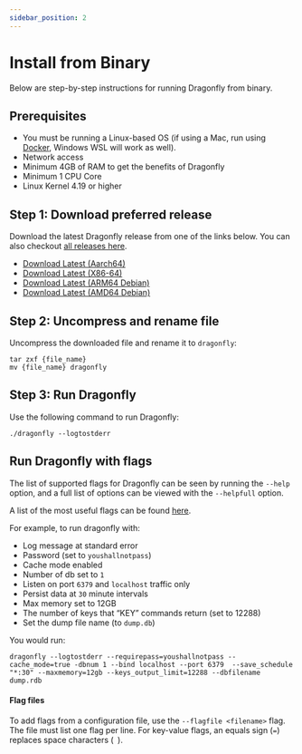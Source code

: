 ```yaml
---
sidebar_position: 2
---
```


# Install from Binary

Below are step-by-step instructions for running Dragonfly from binary.

## Prerequisites

- You must be running a Linux-based OS (if using a Mac, run using [Docker](/getting-started/docker), Windows WSL will work as well).
- Network access
- Minimum 4GB of RAM to get the benefits of Dragonfly
- Minimum 1 CPU Core
- Linux Kernel 4.19 or higher

## Step 1: Download preferred release

Download the latest Dragonfly release from one of the links below. You can also checkout [all releases here](https://github.com/dragonflydb/dragonfly/releases).

- [Download Latest (Aarch64)](https://dragonflydb.gateway.scarf.sh/{{DRAGONFLY_VERSION}}/dragonfly-aarch64.tar.gz)
- [Download Latest (X86-64)](https://dragonflydb.gateway.scarf.sh/{{DRAGONFLY_VERSION}}/dragonfly-x86_64.tar.gz)
- [Download Latest (ARM64 Debian)](https://dragonflydb.gateway.scarf.sh/{{DRAGONFLY_VERSION}}/dragonfly_arm64.deb)
- [Download Latest (AMD64 Debian)](https://dragonflydb.gateway.scarf.sh/{{DRAGONFLY_VERSION}}/dragonfly_amd64.deb)

## Step 2: Uncompress and rename file

Uncompress the downloaded file and rename it to `dragonfly`:

```
tar zxf {file_name}
mv {file_name} dragonfly
```

## Step 3: Run Dragonfly

Use the following command to run Dragonfly:

```
./dragonfly --logtostderr
```

## Run Dragonfly with flags

The list of supported flags for Dragonfly can be seen by running the `--help` option, and a full list of options can be viewed with the `--helpfull` option.

A list of the most useful flags can be found [here](https://github.com/dragonflydb/dragonfly#configuration).

For example, to run dragonfly with:

- Log message at standard error
- Password (set to `youshallnotpass`)
- Cache mode enabled
- Number of db set to `1`
- Listen on port `6379` and `localhost` traffic only
- Persist data at `30` minute intervals
- Max memory set to 12GB
- The number of keys that “KEY” commands return (set to 12288)
- Set the dump file name (to `dump.db`)

You would run:

```
dragonfly --logtostderr --requirepass=youshallnotpass --cache_mode=true -dbnum 1 --bind localhost --port 6379  --save_schedule "*:30" --maxmemory=12gb --keys_output_limit=12288 --dbfilename dump.rdb
```

#### Flag files

To add flags from a configuration file, use the `--flagfile <filename>` flag. The file must list one flag per line. For key-value flags, an equals sign (`=`) replaces space characters (` `).
